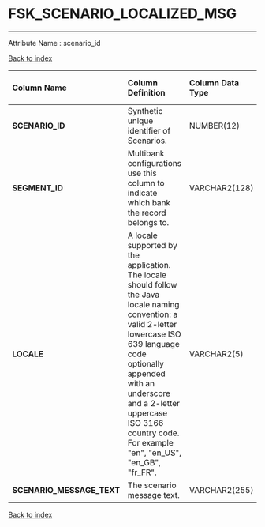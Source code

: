 # FSK_SCENARIO_LOCALIZED_MSG

---

Attribute Name :   scenario_id

[Back to index](./index.md)

| Column Name               | Column Definition                                                                                                                                                                                                                                                                       | Column Data Type   | Column Null Option   | PK   | FK   |
|:--------------------------|:----------------------------------------------------------------------------------------------------------------------------------------------------------------------------------------------------------------------------------------------------------------------------------------|:-------------------|:---------------------|:-----|:-----|
| **SCENARIO_ID**           | Synthetic unique identifier of Scenarios.                                                                                                                                                                                                                                               | NUMBER(12)         | Not Null             | No   | Yes  |
| **SEGMENT_ID**            | Multibank configurations use this column to indicate which bank the record belongs to.                                                                                                                                                                                                  | VARCHAR2(128)      | Not Null             | No   | Yes  |
| **LOCALE**                | A locale supported by the application. The locale should follow the Java locale naming convention: a valid 2-letter lowercase ISO 639 language code optionally appended with an underscore and a 2-letter uppercase ISO 3166 country code. For example "en", "en_US", "en_GB", "fr_FR". | VARCHAR2(5)        | Not Null             | No   | No   |
| **SCENARIO_MESSAGE_TEXT** | The scenario message text.                                                                                                                                                                                                                                                              | VARCHAR2(255)      | Not Null             | No   | No   |

[Back to index](./index.md)